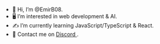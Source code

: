 - 🦆 Hi, I’m @EmirB08.
- 🖥️ I’m interested in web development & AI.
- ✍️ I’m currently learning JavaScript/TypeScript & React.
- 🐥 Contact me on <a href="https://discordapp.com/users/emirb08"> Discord <a/>.

<!---
EmirB08/EmirB08 is a ✨ special ✨ repository because its `README.md` (this file) appears on your GitHub profile.
You can click the Preview link to take a look at your changes.
--->
